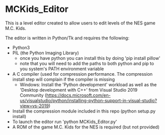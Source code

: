 # MCKids_Editor

This is a level editor created to allow users to edit levels of the NES game M.C. Kids.

The editor is written in Python/Tk and requires the following:

* Python3
* PIL (the Python Imaging Library)
  * once you have python you can install this by doing 'pip install pillow'
  * note that you will need to add the paths to both python and pip to you system's PATH environment variable
* A C compiler (used for compression performance. The compression install step will complain if the compiler is missing
  * Windows: Install the 'Python development' workload as well as the 'Desktop development with C++' from Visual Studio 2019 Community (https://docs.microsoft.com/en-us/visualstudio/python/installing-python-support-in-visual-studio?view=vs-2019)
* Install the compression module included in this repo (python setup.py install)
* To launch the editor run 'python MCKids_Editor.py'
* A ROM of the game M.C. Kids for the NES is required (but not provided)